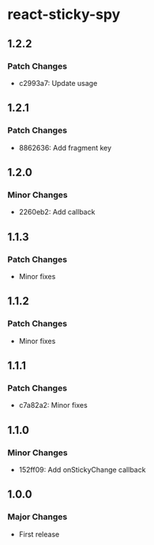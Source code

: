 # react-sticky-spy

## 1.2.2

### Patch Changes

- c2993a7: Update usage

## 1.2.1

### Patch Changes

- 8862636: Add fragment key

## 1.2.0

### Minor Changes

- 2260eb2: Add callback

## 1.1.3

### Patch Changes

- Minor fixes

## 1.1.2

### Patch Changes

- Minor fixes

## 1.1.1

### Patch Changes

- c7a82a2: Minor fixes

## 1.1.0

### Minor Changes

- 152ff09: Add onStickyChange callback

## 1.0.0

### Major Changes

- First release
